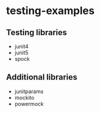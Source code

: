 # testing-examples
## Testing libraries
* junit4
* junit5
* spock
 
## Additional libraries
* junitparams
* mockito
* powermock

 
